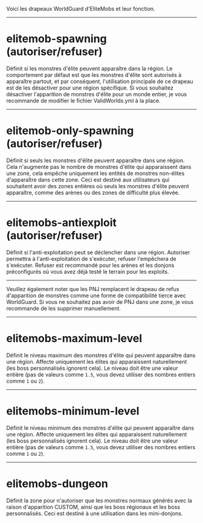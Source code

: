 Voici les drapeaux WorldGuard d'EliteMobs et leur fonction.


***

# elitemob-spawning (autoriser/refuser)
Définit si les monstres d'élite peuvent apparaître dans la région. Le comportement par défaut est que les monstres d'élite sont autorisés à apparaître partout, et par conséquent, l'utilisation principale de ce drapeau est de les désactiver pour une région spécifique. Si vous souhaitez désactiver l'apparition de monstres d'élite pour un monde entier, je vous recommande de modifier le fichier ValidWorlds.yml à la place.


***

# elitemob-only-spawning (autoriser/refuser)
Définit si seuls les monstres d'élite peuvent apparaître dans une région. Cela n'augmente pas le nombre de monstres d'élite qui apparaissent dans une zone, cela empêche uniquement les entités de monstres non-élites d'apparaître dans cette zone. Ceci est destiné aux utilisateurs qui souhaitent avoir des zones entières où seuls les monstres d'élite peuvent apparaître, comme des arènes ou des zones de difficulté plus élevée.


***

# elitemobs-antiexploit (autoriser/refuser)
Définit si l'anti-exploitation peut se déclencher dans une région. Autoriser permettra à l'anti-exploitation de s'exécuter, refuser l'empêchera de s'exécuter. Refuser est recommandé pour les arènes et les donjons préconfigurés où vous avez déjà testé le terrain pour les exploits.

***

Veuillez également noter que les PNJ remplacent le drapeau de refus d'apparition de monstres comme une forme de compatibilité tierce avec WorldGuard. Si vous ne souhaitez pas avoir de PNJ dans une zone, je vous recommande de les supprimer manuellement.

***

# elitemobs-maximum-level

Définit le niveau maximum des monstres d'élite qui peuvent apparaître dans une région. Affecte uniquement les élites qui apparaissent naturellement (les boss personnalisés ignorent cela). Le niveau doit être une valeur entière (pas de valeurs comme `1.5`, vous devez utiliser des nombres entiers comme `1` ou `2`).

***

# elitemobs-minimum-level

Définit le niveau minimum des monstres d'élite qui peuvent apparaître dans une région. Affecte uniquement les élites qui apparaissent naturellement (les boss personnalisés ignorent cela). Le niveau doit être une valeur entière (pas de valeurs comme `1.5`, vous devez utiliser des nombres entiers comme `1` ou `2`).

***

# elitemobs-dungeon

Définit la zone pour n'autoriser que les monstres normaux générés avec la raison d'apparition CUSTOM, ainsi que les boss régionaux et les boss personnalisés. Ceci est destiné à une utilisation dans les mini-donjons.

```

